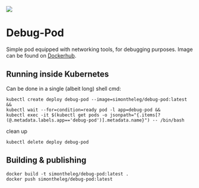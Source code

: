 <img src =https://img.shields.io/docker/pulls/simontheleg/debug-pod.svg>

# Debug-Pod

Simple pod equipped with networking tools, for debugging purposes. Image can be found on [Dockerhub](https://hub.docker.com/r/simontheleg/debug-pod/).

## Running inside Kubernetes

Can be done in a single (albeit long) shell cmd:

```shell
kubectl create deploy debug-pod --image=simontheleg/debug-pod:latest && 
kubectl wait --for=condition=ready pod -l app=debug-pod &&
kubectl exec -it $(kubectl get pods -o jsonpath="{.items[?(@.metadata.labels.app=='debug-pod')].metadata.name}") -- /bin/bash
```

clean up

```shell
kubectl delete deploy debug-pod
```

## Building & publishing

```shell
docker build -t simontheleg/debug-pod:latest .
docker push simontheleg/debug-pod:latest
```
